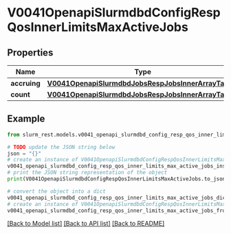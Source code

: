 # V0041OpenapiSlurmdbdConfigRespQosInnerLimitsMaxActiveJobs


## Properties

Name | Type | Description | Notes
------------ | ------------- | ------------- | -------------
**accruing** | [**V0041OpenapiSlurmdbdJobsRespJobsInnerArrayTaskId**](V0041OpenapiSlurmdbdJobsRespJobsInnerArrayTaskId.md) |  | [optional] 
**count** | [**V0041OpenapiSlurmdbdJobsRespJobsInnerArrayTaskId**](V0041OpenapiSlurmdbdJobsRespJobsInnerArrayTaskId.md) |  | [optional] 

## Example

```python
from slurm_rest.models.v0041_openapi_slurmdbd_config_resp_qos_inner_limits_max_active_jobs import V0041OpenapiSlurmdbdConfigRespQosInnerLimitsMaxActiveJobs

# TODO update the JSON string below
json = "{}"
# create an instance of V0041OpenapiSlurmdbdConfigRespQosInnerLimitsMaxActiveJobs from a JSON string
v0041_openapi_slurmdbd_config_resp_qos_inner_limits_max_active_jobs_instance = V0041OpenapiSlurmdbdConfigRespQosInnerLimitsMaxActiveJobs.from_json(json)
# print the JSON string representation of the object
print(V0041OpenapiSlurmdbdConfigRespQosInnerLimitsMaxActiveJobs.to_json())

# convert the object into a dict
v0041_openapi_slurmdbd_config_resp_qos_inner_limits_max_active_jobs_dict = v0041_openapi_slurmdbd_config_resp_qos_inner_limits_max_active_jobs_instance.to_dict()
# create an instance of V0041OpenapiSlurmdbdConfigRespQosInnerLimitsMaxActiveJobs from a dict
v0041_openapi_slurmdbd_config_resp_qos_inner_limits_max_active_jobs_from_dict = V0041OpenapiSlurmdbdConfigRespQosInnerLimitsMaxActiveJobs.from_dict(v0041_openapi_slurmdbd_config_resp_qos_inner_limits_max_active_jobs_dict)
```
[[Back to Model list]](../README.md#documentation-for-models) [[Back to API list]](../README.md#documentation-for-api-endpoints) [[Back to README]](../README.md)


